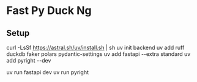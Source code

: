 # Fast Py Duck Ng

## Setup

curl -LsSf https://astral.sh/uv/install.sh | sh
uv init backend
uv add ruff duckdb faker polars pydantic-settings
uv add fastapi --extra standard
uv add pyright --dev

uv run fastapi dev
uv run pyright
